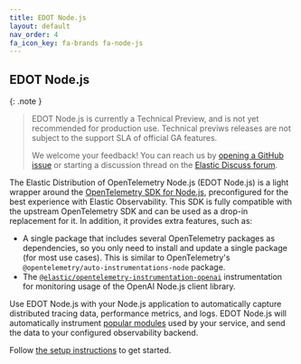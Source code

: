 ```yaml
---
title: EDOT Node.js
layout: default
nav_order: 4
fa_icon_key: fa-brands fa-node-js
---
```


## EDOT Node.js

{: .note }
> EDOT Node.js is currently a Technical Preview, and is not yet recommended for production use. Technical previws releases are not subject to the support SLA of official GA features.
>
> We welcome your feedback! You can reach us by [opening a GitHub issue](https://github.com/elastic/elastic-otel-node/issues) or starting a discussion thread on the [Elastic Discuss forum](https://discuss.elastic.co/tags/c/observability/apm/58/nodejs).

The Elastic Distribution of OpenTelemetry Node.js (EDOT Node.js) is a light wrapper around the [OpenTelemetry SDK for Node.js](https://opentelemetry.io/docs/languages/js), preconfigured for the best experience with Elastic Observability. This SDK is fully compatible with the upstream OpenTelemetry SDK and can be used as a drop-in replacement for it. In addition, it provides extra features, such as:

- A single package that includes several OpenTelemetry packages as dependencies, so you only need to install and update a single package (for most use cases). This is similar to OpenTelemetry's `@opentelemetry/auto-instrumentations-node` package.
- The [`@elastic/opentelemetry-instrumentation-openai`](https://github.com/elastic/elastic-otel-node/tree/main/packages/instrumentation-openai#readme) instrumentation for monitoring usage of the OpenAI Node.js client library.

Use EDOT Node.js with your Node.js application to automatically capture distributed tracing data, performance metrics, and logs. EDOT Node.js will automatically instrument [popular modules](./supported-technologies#instrumentations) used by your service, and send the data to your configured observability backend.

Follow [the setup instructions](./setup) to get started.
